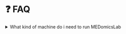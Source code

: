 # ❓ FAQ

<details>

<summary>What kind of machine do i need to run MEDomicsLab</summary>

</details>
